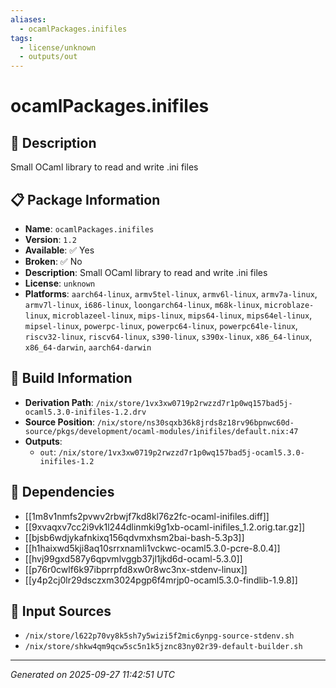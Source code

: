 ```yaml
---
aliases:
  - ocamlPackages.inifiles
tags:
  - license/unknown
  - outputs/out
---
```


# ocamlPackages.inifiles

## 📝 Description

Small OCaml library to read and write .ini files

## 📋 Package Information

- **Name**: `ocamlPackages.inifiles`
- **Version**: `1.2`
- **Available**: ✅ Yes
- **Broken**: ✅ No
- **Description**: Small OCaml library to read and write .ini files
- **License**: `unknown`
- **Platforms**: `aarch64-linux`, `armv5tel-linux`, `armv6l-linux`, `armv7a-linux`, `armv7l-linux`, `i686-linux`, `loongarch64-linux`, `m68k-linux`, `microblaze-linux`, `microblazeel-linux`, `mips-linux`, `mips64-linux`, `mips64el-linux`, `mipsel-linux`, `powerpc-linux`, `powerpc64-linux`, `powerpc64le-linux`, `riscv32-linux`, `riscv64-linux`, `s390-linux`, `s390x-linux`, `x86_64-linux`, `x86_64-darwin`, `aarch64-darwin`

## 🔧 Build Information

- **Derivation Path**: `/nix/store/1vx3xw0719p2rwzzd7r1p0wq157bad5j-ocaml5.3.0-inifiles-1.2.drv`
- **Source Position**: `/nix/store/ns30sqxb36k8jrds8z18rv96bpnwc60d-source/pkgs/development/ocaml-modules/inifiles/default.nix:47`
- **Outputs**:
  - `out`:  `/nix/store/1vx3xw0719p2rwzzd7r1p0wq157bad5j-ocaml5.3.0-inifiles-1.2`

## 🔗 Dependencies

- [[1m8v1nmfs2pvwv2rbwjf7kd8kl76z2fc-ocaml-inifiles.diff]]
- [[9xvaqxv7cc2i9vk1l244dlinmki9g1xb-ocaml-inifiles_1.2.orig.tar.gz]]
- [[bjsb6wdjykafnkixq156qdvmxhsm2bai-bash-5.3p3]]
- [[h1haixwd5kji8aq10srrxnamli1vckwc-ocaml5.3.0-pcre-8.0.4]]
- [[hvj99gxd587y6qpvmlvggb37jl1jkd6d-ocaml-5.3.0]]
- [[p76r0cwlf6k97ibprrpfd8xw0r8wc3nx-stdenv-linux]]
- [[y4p2cj0lr29dsczxm3024pgp6f4mrjp0-ocaml5.3.0-findlib-1.9.8]]

## 📁 Input Sources

- `/nix/store/l622p70vy8k5sh7y5wizi5f2mic6ynpg-source-stdenv.sh`
- `/nix/store/shkw4qm9qcw5sc5n1k5jznc83ny02r39-default-builder.sh`

---
*Generated on 2025-09-27 11:42:51 UTC*
